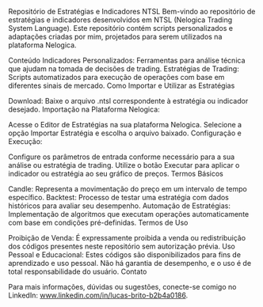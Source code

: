 Repositório de Estratégias e Indicadores NTSL
Bem-vindo ao repositório de estratégias e indicadores desenvolvidos em NTSL (Nelogica Trading System Language). Este repositório contém scripts personalizados e adaptações criadas por mim, projetados para serem utilizados na plataforma Nelogica.

Conteúdo
Indicadores Personalizados: Ferramentas para análise técnica que ajudam na tomada de decisões de trading.
Estratégias de Trading: Scripts automatizados para execução de operações com base em diferentes sinais de mercado.
Como Importar e Utilizar as Estratégias

Download: Baixe o arquivo .ntsl correspondente à estratégia ou indicador desejado.
Importação na Plataforma Nelogica: 

Acesse o Editor de Estratégias na sua plataforma Nelogica.
Selecione a opção Importar Estratégia e escolha o arquivo baixado.
Configuração e Execução:

Configure os parâmetros de entrada conforme necessário para a sua análise ou estratégia de trading.
Utilize o botão Executar para aplicar o indicador ou estratégia ao seu gráfico de preços.
Termos Básicos

Candle: Representa a movimentação do preço em um intervalo de tempo específico.
Backtest: Processo de testar uma estratégia com dados históricos para avaliar seu desempenho.
Automação de Estratégias: Implementação de algoritmos que executam operações automaticamente com base em condições pré-definidas.
Termos de Uso

Proibição de Venda: É expressamente proibida a venda ou redistribuição dos códigos presentes neste repositório sem autorização prévia.
Uso Pessoal e Educacional: Estes códigos são disponibilizados para fins de aprendizado e uso pessoal. Não há garantia de desempenho, e o uso é de total responsabilidade do usuário.
Contato

Para mais informações, dúvidas ou sugestões, conecte-se comigo no LinkedIn: www.linkedin.com/in/lucas-brito-b2b4a0186.
